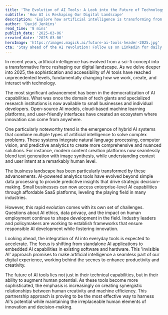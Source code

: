 ```yaml
---
title: 'The Evolution of AI Tools: A Look into the Future of Technology'
subtitle: 'How AI is Reshaping Our Digital Landscape'
description: 'Explore how artificial intelligence is transforming from a specialized technology into an accessible force reshaping our digital landscape. Learn about the latest developments in AI tools and their impact on businesses and everyday users.'
author: 'David Jenkins'
read_time: '8 mins'
publish_date: '2025-03-06'
created_date: '2025-03-06'
heroImage: 'https://images.magick.ai/future-ai-tools-header-2025.jpg'
cta: 'Stay ahead of the AI revolution! Follow us on LinkedIn for daily insights into the latest technological innovations and expert analysis of emerging trends in artificial intelligence.'
---
```


In recent years, artificial intelligence has evolved from a sci-fi concept into a transformative force reshaping our digital landscape. As we delve deeper into 2025, the sophistication and accessibility of AI tools have reached unprecedented levels, fundamentally changing how we work, create, and interact with technology.

The most significant advancement has been in the democratization of AI capabilities. What was once the domain of tech giants and specialized research institutions is now available to small businesses and individual developers. Open-source AI models, cloud-based machine learning platforms, and user-friendly interfaces have created an ecosystem where innovation can come from anywhere.

One particularly noteworthy trend is the emergence of hybrid AI systems that combine multiple types of artificial intelligence to solve complex problems. These systems integrate natural language processing, computer vision, and predictive analytics to create more comprehensive and nuanced solutions. For instance, modern content creation platforms now seamlessly blend text generation with image synthesis, while understanding context and user intent at a remarkably human level.

The business landscape has been particularly transformed by these advancements. AI-powered analytics tools have evolved beyond simple data processing to provide predictive insights that drive strategic decision-making. Small businesses can now access enterprise-level AI capabilities through affordable SaaS platforms, leveling the playing field in many industries.

However, this rapid evolution comes with its own set of challenges. Questions about AI ethics, data privacy, and the impact on human employment continue to shape development in the field. Industry leaders and policymakers are working to establish frameworks that ensure responsible AI development while fostering innovation.

Looking ahead, the integration of AI into everyday tools is expected to accelerate. The focus is shifting from standalone AI applications to embedded AI capabilities in existing software and hardware. This 'invisible AI' approach promises to make artificial intelligence a seamless part of our digital experience, working behind the scenes to enhance productivity and creativity.

The future of AI tools lies not just in their technical capabilities, but in their ability to augment human potential. As these tools become more sophisticated, the emphasis is increasingly on creating synergistic relationships between human creativity and machine efficiency. This partnership approach is proving to be the most effective way to harness AI's potential while maintaining the irreplaceable human elements of innovation and decision-making.